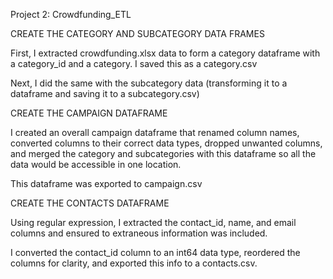 

Project 2: Crowdfunding_ETL


CREATE THE CATEGORY AND SUBCATEGORY DATA FRAMES

First, I extracted crowdfunding.xlsx data to form a category dataframe with a category_id and a category. I saved this as a category.csv

Next, I did the same with the subcategory data (transforming it to a dataframe and saving it to a subcategory.csv)


CREATE THE CAMPAIGN DATAFRAME

I created an overall campaign dataframe that renamed column names, converted columns to their correct data types, dropped unwanted columns, and merged the category and subcategories with this dataframe so all the data would be accessible in one location.

This dataframe was exported to campaign.csv

CREATE THE CONTACTS DATAFRAME

Using regular expression, I extracted the contact_id, name, and email columns and ensured to extraneous information was included.

I converted the contact_id column to an int64 data type, reordered the columns for clarity, and exported this info to a contacts.csv. 


